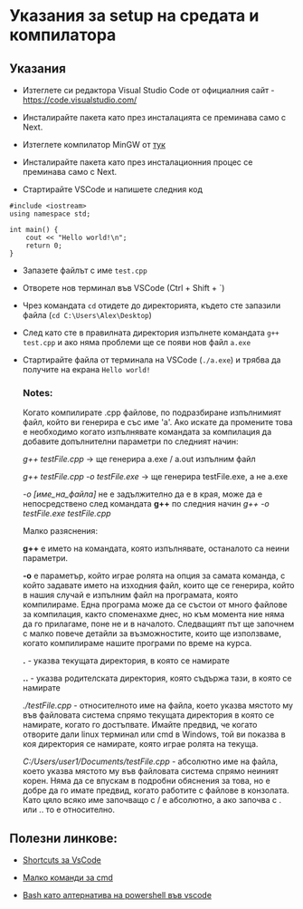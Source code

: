 # Указания за setup на средата и компилатора

## Указания

* Изтеглете си редактора Visual Studio Code от официалния сайт - https://code.visualstudio.com/	

* Инсталирайте пакета като през инсталацията се преминава само с Next.

* Изтеглете компилатор MinGW от [тук](https://osdn.net/projects/mingw/downloads/68260/mingw-get-setup.exe/)

* Инсталирайте пакета като през инсталациoнния процес се преминава само с Next.

* Стартирайте VSCode и напишете следния код

```
#include <iostream>
using namespace std;

int main() {
    cout << "Hello world!\n";
    return 0;
}
```

* Запазете файлът с име `test.cpp`

* Oтворете нов терминал във VSCode (Ctrl + Shift + \`)

* Чрез командата `cd` отидете до директорията, където сте запазили файла (`cd C:\Users\Alex\Desktop`)

* След като сте в правилната директория изпълнете командата `g++ test.cpp` и ако няма проблеми ще се появи нов файл `a.exe`

* Стартирайте файла от терминала на VSCode (`./а.exe`) и трябва да получите на екрана `Hello world!`

	### Notes: 
	Когато компилирате .cpp файлове, по подразбиране изпълнимият файл, който ви генерира е със име 'a'. Ако искате да промените това е необходимо когато изпълнявате командата за компилация да добавите допълнителни параметри по следният начин:

	*g++ testFile.cpp*  -> ще генерира a.exe / a.out изпълним файл

	*g++ testFile.cpp -o testFile.exe* -> ще генерира testFile.exe, а не a.exe

	*-o [име_на_файла]* не е задължително да е в края, може да е непосредствено след командата **g++** по следния начин *g++ -o testFile.exe testFile.cpp*

	Малко разяснения:

	**g++** е името на командата, която изпълнявате, останалото са неини параметри.

	**-o** e параметър, който играе ролята на опция за самата команда, с който задавате името на изходния файл, които ще се генерира, който в нашия случай е изпълним файл на програмата, която компилираме. Една програма може да се състои от много файлове за компилация, както споменахме днес, но към момента ние няма да го прилагаме, поне не и в началото. Следващият път ще започнем с малко повече детайли за възможностите, които ще използваме, когато компилираме нашите програми по време на курса.

	**.** - указва текущата директория, в която се намирате

	**..** - указва родителската директория, която съдържа тази, в която се намирате

	*./testFile.cpp* - относителното име на файла, което указва мястото му във файловата система спрямо текущата директория в която се намирате, когато го достъпвате. Имайте предвид, че когато отворите дали linux терминал или cmd в Windows, той ви показва в коя директория се намирате, която играе ролята на текуща.

	*C:/Users/user1/Documents/testFile.cpp* - абсолютно име на файла, което указва мястото му във файловата система спрямо неиният корен. Няма да се впускам в подробни обяснения за това, но е добре да го имате предвид, когато работите с файлове в конзолата. Като цяло всяко име започващо с / е абсолютно, а ако започва с . или .. то е относително. 

## Полезни линкове:
	
* [Shortcuts за VsCode](https://code.visualstudio.com/shortcuts/keyboard-shortcuts-windows.pdf)

* [Малко команди за cmd](https://www.thomas-krenn.com/en/wiki/Cmd_commands_under_Windows)

* [Bash като алтернатива на powershell във vscode](https://stackoverflow.com/questions/42606837/how-do-i-use-bash-on-windows-from-the-visual-studio-code-integrated-terminal)
